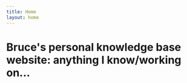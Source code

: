 ```yaml
---
title: Home
layout: home
---
```


# Bruce's personal knowledge base website: anything I know/working on...
